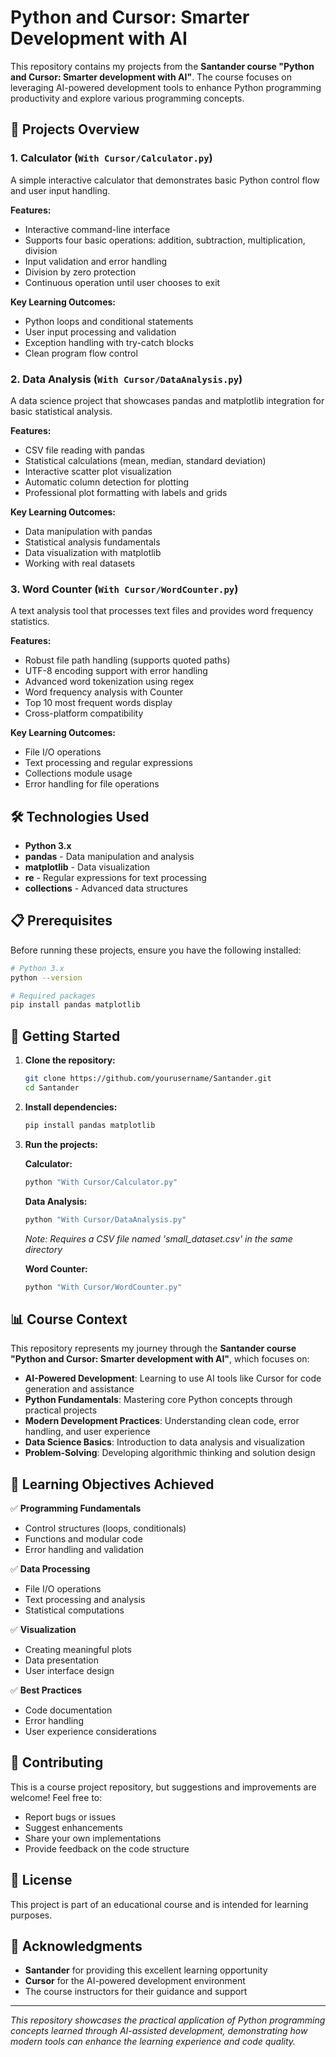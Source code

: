 # Python and Cursor: Smarter Development with AI

This repository contains my projects from the **Santander course "Python and Cursor: Smarter development with AI"**. The course focuses on leveraging AI-powered development tools to enhance Python programming productivity and explore various programming concepts.

## 🚀 Projects Overview

### 1. **Calculator** (`With Cursor/Calculator.py`)
A simple interactive calculator that demonstrates basic Python control flow and user input handling.

**Features:**
- Interactive command-line interface
- Supports four basic operations: addition, subtraction, multiplication, division
- Input validation and error handling
- Division by zero protection
- Continuous operation until user chooses to exit

**Key Learning Outcomes:**
- Python loops and conditional statements
- User input processing and validation
- Exception handling with try-catch blocks
- Clean program flow control

### 2. **Data Analysis** (`With Cursor/DataAnalysis.py`)
A data science project that showcases pandas and matplotlib integration for basic statistical analysis.

**Features:**
- CSV file reading with pandas
- Statistical calculations (mean, median, standard deviation)
- Interactive scatter plot visualization
- Automatic column detection for plotting
- Professional plot formatting with labels and grids

**Key Learning Outcomes:**
- Data manipulation with pandas
- Statistical analysis fundamentals
- Data visualization with matplotlib
- Working with real datasets

### 3. **Word Counter** (`With Cursor/WordCounter.py`)
A text analysis tool that processes text files and provides word frequency statistics.

**Features:**
- Robust file path handling (supports quoted paths)
- UTF-8 encoding support with error handling
- Advanced word tokenization using regex
- Word frequency analysis with Counter
- Top 10 most frequent words display
- Cross-platform compatibility

**Key Learning Outcomes:**
- File I/O operations
- Text processing and regular expressions
- Collections module usage
- Error handling for file operations

## 🛠️ Technologies Used

- **Python 3.x**
- **pandas** - Data manipulation and analysis
- **matplotlib** - Data visualization
- **re** - Regular expressions for text processing
- **collections** - Advanced data structures

## 📋 Prerequisites

Before running these projects, ensure you have the following installed:

```bash
# Python 3.x
python --version

# Required packages
pip install pandas matplotlib
```

## 🚀 Getting Started

1. **Clone the repository:**
   ```bash
   git clone https://github.com/yourusername/Santander.git
   cd Santander
   ```

2. **Install dependencies:**
   ```bash
   pip install pandas matplotlib
   ```

3. **Run the projects:**

   **Calculator:**
   ```bash
   python "With Cursor/Calculator.py"
   ```

   **Data Analysis:**
   ```bash
   python "With Cursor/DataAnalysis.py"
   ```
   *Note: Requires a CSV file named 'small_dataset.csv' in the same directory*

   **Word Counter:**
   ```bash
   python "With Cursor/WordCounter.py"
   ```

## 📊 Course Context

This repository represents my journey through the **Santander course "Python and Cursor: Smarter development with AI"**, which focuses on:

- **AI-Powered Development**: Learning to use AI tools like Cursor for code generation and assistance
- **Python Fundamentals**: Mastering core Python concepts through practical projects
- **Modern Development Practices**: Understanding clean code, error handling, and user experience
- **Data Science Basics**: Introduction to data analysis and visualization
- **Problem-Solving**: Developing algorithmic thinking and solution design

## 🎯 Learning Objectives Achieved

✅ **Programming Fundamentals**
- Control structures (loops, conditionals)
- Functions and modular code
- Error handling and validation

✅ **Data Processing**
- File I/O operations
- Text processing and analysis
- Statistical computations

✅ **Visualization**
- Creating meaningful plots
- Data presentation
- User interface design

✅ **Best Practices**
- Code documentation
- Error handling
- User experience considerations

## 🤝 Contributing

This is a course project repository, but suggestions and improvements are welcome! Feel free to:

- Report bugs or issues
- Suggest enhancements
- Share your own implementations
- Provide feedback on the code structure

## 📝 License

This project is part of an educational course and is intended for learning purposes.

## 🙏 Acknowledgments

- **Santander** for providing this excellent learning opportunity
- **Cursor** for the AI-powered development environment
- The course instructors for their guidance and support

---

*This repository showcases the practical application of Python programming concepts learned through AI-assisted development, demonstrating how modern tools can enhance the learning experience and code quality.*

